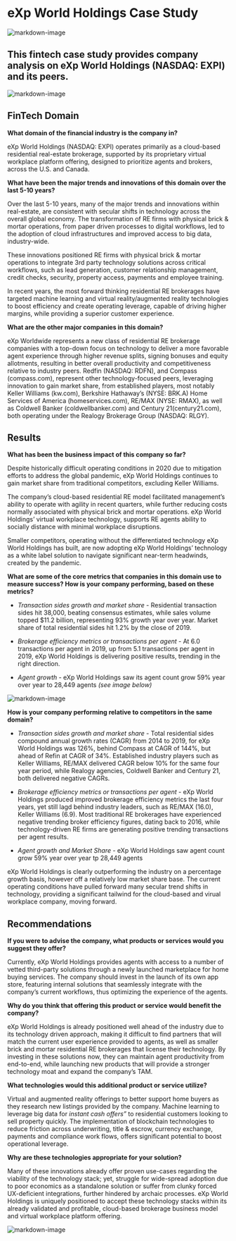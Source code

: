 # eXp World Holdings Case Study

![markdown-image](images/EXPI-campus.png)

## This fintech case study provides company analysis on eXp World Holdings (NASDAQ: EXPI) and its peers.

![markdown-image](EXPI-chart.jpg)

## FinTech Domain

**What domain of the financial industry is the company in?**

eXp World Holdings (NASDAQ: EXPI) operates primarily as a cloud-based residential real-estate brokerage, supported by its proprietary virtual workplace platform offering, designed to prioritize agents and brokers, across the U.S. and Canada.

**What have been the major trends and innovations of this domain over the last 5-10 years?**

Over the last 5-10 years, many of the major trends and innovations within real-estate, are consistent with secular shifts in technology across the overall global economy. The transformation of RE firms with physical brick & mortar operations, from paper driven processes to digital workflows, led to the adoption of cloud infrastructures and improved access to big data, industry-wide. 

These innovations positioned RE firms with physical brick & mortar operations to integrate 3rd party technology solutions across critical workflows, such as lead generation, customer relationship management, credit checks, security, property access, payments and employee training. 

In recent years, the most forward thinking residential RE brokerages have targeted machine learning and virtual reality/augmented reality technologies to boost efficiency and create operating leverage, capable of driving higher margins, while providing a superior customer experience. 

**What are the other major companies in this domain?**

eXp Worldwide represents a new class of residential RE brokerage companies with a top-down focus on technology to deliver a more favorable agent experience through higher revenue splits, signing bonuses and equity allotments, resulting in better overall productivity and competitiveness relative to industry peers. Redfin (NASDAQ: RDFN), and Compass (compass.com), represent other technology-focused peers, leveraging innovation to gain market share, from established players, most notably Keller Williams (kw.com), Berkshire Hathaway’s (NYSE: BRK.A) Home Services of America (homeservices.com), RE/MAX (NYSE: RMAX), as well as  Coldwell Banker (coldwellbanker.com) and Century 21(century21.com), both operating under the Realogy Brokerage Group (NASDAQ: RLGY).

## Results

**What has been the business impact of this company so far?**

Despite historically difficult operating conditions in 2020 due to mitigation efforts to address the global pandemic, eXp World Holdings continues to gain market share from traditional competitors, excluding Keller Williams. 

The company’s cloud-based residential RE model facilitated management’s ability to operate with agility in recent quarters, while further reducing costs normally associated with physical brick and mortar operations. eXp World Holdings’ virtual workplace technology, supports RE agents ability to socially distance with minimal workplace disruptions. 

Smaller competitors, operating without the differentiated technology eXp World Holdings has built, are now adopting eXp World Holdings’ technology as a white label solution to navigate significant near-term headwinds, created by the pandemic.

**What are some of the core metrics that companies in this domain use to measure success? How is your company performing, based on these metrics?**


* <i>Transaction sides growth and market share</i> - Residential transaction sides hit 38,000, beating consensus estimates, while sales volume topped $11.2 billion, representing 93% growth year over year.  Market share of total residential sides hit 1.2% by the close of 2019.

* <i>Brokerage efficiency metrics or transactions per agent</i> - At 6.0 transactions per agent in 2019, up from 5.1 transactions per agent in 2019, eXp World Holdings is delivering positive results, trending in the right direction.

* <i>Agent growth</i> - eXp World Holdings saw its agent count grow 59% year over year to 28,449 agents <i>(see image below)</i>

![markdown-image](images/EXPI-agent-growth.jpg)

**How is your company performing relative to competitors in the same domain?** 

* <i>Transaction sides growth and market share</i> - Total residential sides compound annual growth rates (CAGR) from 2014 to 2019, for eXp World Holdings was 126%, behind Compass at CAGR of 144%, but ahead of Refin at CAGR of 34%. Established industry players such as Keller Williams, RE/MAX delivered CAGR below 10% for the same four year period, while Realogy agencies, Coldwell Banker and Century 21, both delivered negative CAGRs. 

* <i>Brokerage efficiency metrics or transactions per agent</i> - eXp World Holdings produced improved brokerage efficiency metrics the last four years, yet still lagd behind industry leaders, such as RE/MAX (16.0), Keller Williams (6.9). Most traditional RE brokerages have experienced negative trending broker efficiency figures, dating back to 2016, while technology-driven RE firms are generating positive trending transactions per agent results.

* <i>Agent growth and Market Share</i> - eXp World Holdings saw agent count grow 59% year over year tp 28,449 agents

eXp World Holdings is clearly outperforming the industry on a percentage growth basis, however off a relatively low market share base. The current operating conditions have pulled forward many secular trend shifts in technology, providing a significant tailwind for the cloud-based and virual workplace company, moving forward.

## Recommendations 

**If you were to advise the company, what products or services would you suggest they offer?**

Currently, eXp World Holdings provides agents with access to a number of vetted third-party solutions through a newly launched marketplace for home buying services. The company should invest in the launch of its own app store, featuring internal solutions that seamlessly integrate with the company’s current workflows, thus optimizing the experience of the agents.

**Why do you think that offering this product or service would benefit the company?** 

eXp World Holdings is already positioned well ahead of the industry due to its technology driven approach, making it difficult to find partners that will match the current user experience provided to agents, as well as smaller brick and mortar residential RE brokerages that license their technology. By investing in these solutions now, they can maintain agent productivity from end-to-end, while launching new products that will provide a stronger technology moat and expand the company’s TAM.

**What technologies would this additional product or service utilize?** 

Virtual and augmented reality offerings to better support home buyers as they research new listings provided by the company. Machine learning to leverage big data for <i>instant cash offers”</i> to residential customers looking to sell property quickly. The implementation of blockchain technologies to reduce friction across underwriting, title & escrow, currency exchange, payments and compliance work flows, offers significant potential to boost operational leverage.

**Why are these technologies appropriate for your solution?**

Many of these innovations already offer proven use-cases regarding the viability of the technology stack; yet, struggle for wide-spread adoption due to poor economics as a standalone solution or suffer from clunky forced UX-deficient integrations, further hindered by archaic processes.  eXp World Holdings is uniquely positioned to accept these technology stacks within its already validated and profitable, cloud-based brokerage business model and virtual workplace platform offering.

![markdown-image](https://github.com/Ogo1024/CU_Repos.gitModule1/images/EXPI-VRwork.jpg)
